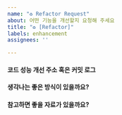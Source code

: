 ```yaml
---
name: "♻ Refactor Request"
about: 어떤 기능을 개선할지 요청해 주세요
title: "♻ [Refactor]"
labels: enhancement
assignees: ''

---
```


#### 코드 성능 개선 주소 혹은 커밋 로그


#### 생각나는 좋은 방식이 있을까요?


#### 참고하면 좋을 자료가 있을까요?
